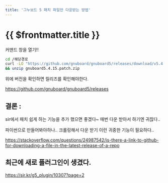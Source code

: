```yaml
---
title: '그누보드 5 패치 파일만 다운받는 방법'
---
```


# {{ $frontmatter.title }}


커맨드 창을 열기!!

```bash
cd /해당경로
curl -LO "https://github.com/gnuboard/gnuboard5/releases/download/v5.4.15/gnuboard5.4.15.patch.zip"
&& unzip gnuboard5.4.15.patch.zip
```

 
위에 버전을 확인하면 릴리즈를 확인해야한다.

https://github.com/gnuboard/gnuboard5/releases
	

 

## 결론 :

sir에서 패치 쉽게 하는 기능을 추가 했으면 좋겠다~ 매번 다운 받아서 하기엔 귀찮다.. 

파이썬으로 만들어봐야하나.. 크롤링해서 다운 받기 이런 귀중한 기능이 필요하다..


https://stackoverflow.com/questions/24987542/is-there-a-link-to-github-for-downloading-a-file-in-the-latest-release-of-a-repo
	


## 최근에 새로 플러그인이 생겼다.

https://sir.kr/g5_plugin/10307?page=2

